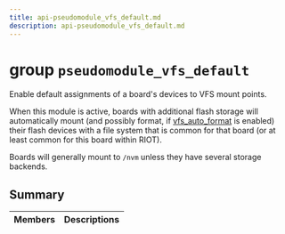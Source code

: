 ```yaml
---
title: api-pseudomodule_vfs_default.md
description: api-pseudomodule_vfs_default.md
---
```

# group `pseudomodule_vfs_default` 

Enable default assignments of a board's devices to VFS mount points.

When this module is active, boards with additional flash storage will automatically mount (and possibly format, if [vfs_auto_format](./doc/starlight-docs/src/content/docs/apidoc/api-undefined.md#group__pseudomodule__vfs__auto__format) is enabled) their flash devices with a file system that is common for that board (or at least common for this board within RIOT).

Boards will generally mount to `/nvm` unless they have several storage backends.

## Summary

 Members                        | Descriptions                                
--------------------------------|---------------------------------------------


